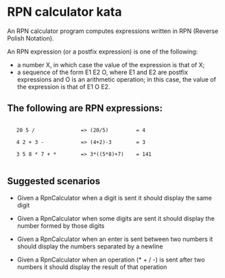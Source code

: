 RPN calculator kata	
===================

An RPN calculator program computes expressions written in RPN (Reverse Polish Notation).

An RPN expression (or a postfix expression) is one of the following:
* a number X, in which case the value of the expression is that of X;
* a sequence of the form E1 E2 O, where E1 and E2 are postfix expressions and O is an arithmetic operation; in this case, the value of the expression is that of  E1 O E2.

The following are RPN expressions:
----------------------------------
<pre><code>
   20 5 /               => (20/5)         = 4

   4 2 + 3 -            => (4+2)-3        = 3

   3 5 8 * 7 + *        => 3*((5*8)+7)    = 141 

</pre></code>

Suggested scenarios
----------------------------------
* Given a RpnCalculator when a digit is sent it should display the same digit

* Given a RpnCalculator when some digits are sent it should display the number formed by those digits

* Given a RpnCalculator when an enter is sent between two numbers it should display the numbers separated by a newline

* Given a RpnCalculator when an operation (* + / -) is sent after two numbers it should display the result of that operation
